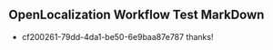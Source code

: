 ## OpenLocalization Workflow Test MarkDown
* cf200261-79dd-4da1-be50-6e9baa87e787 
thanks!<!--HONumber=Mar16_HO2-->
